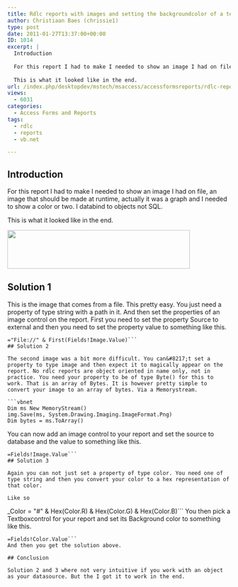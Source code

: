 ```yaml
---
title: Rdlc reports with images and setting the backgroundcolor of a textbox
author: Christiaan Baes (chrissie1)
type: post
date: 2011-01-27T13:37:00+00:00
ID: 1014
excerpt: |
  Introduction
  
  For this report I had to make I needed to show an image I had on file, an image that should be made at runtime, actually it was a graph and I needed to show a color or two.
  
  This is what it looked like in the end.
url: /index.php/desktopdev/mstech/msaccess/accessformsreports/rdlc-reports-with-images-and/
views:
  - 6031
categories:
  - Access Forms and Reports
tags:
  - rdlc
  - reports
  - vb.net

---
```

## Introduction

For this report I had to make I needed to show an image I had on file, an image that should be made at runtime, actually it was a graph and I needed to show a color or two. I databind to objects not SQL.

This is what it looked like in the end.

<div class="image_block">
  <a href="/wp-content/uploads/users/chrissie1/rdlc/reportrdlc1.png?mtime=1296141524"><img alt="" src="/wp-content/uploads/users/chrissie1/rdlc/reportrdlc1.png?mtime=1296141524" width="412" height="87" /></a>
</div>

## Solution 1

This is the image that comes from a file. This pretty easy. You just need a property of type string with a path in it. And then set the properties of an image control on the report. First you need to set the property Source to external and then you need to set the property value to something like this.

```
="File://" & First(Fields!Image.Value)```
## Solution 2

The second image was a bit more difficult. You can&#8217;t set a property to type image and then expect it to magically appear on the report. No rdlc reports are object oriented in name only, not in practice. You need your property to be of type Byte() for this to work. That is an array of Bytes. It is however pretty simple to convert your image to an array of bytes. Via a Memorystream.

```vbnet
Dim ms New MemoryStream()
img.Save(ms, System.Drawing.Imaging.ImageFormat.Png)
Dim bytes = ms.ToArray()
```
You can now add an image control to your report and set the source to database and the value to something like this.

```
=Fields!Image.Value```
## Solution 3

Again you can not just set a property of type color. You need one of type string and then you convert your color to a hex representation of that color.
  
Like so

```
_Color = "#" & Hex(Color.R) & Hex(Color.G) & Hex(Color.B)```
You then pick a Textboxcontrol for your report and set its Background color to something like this.

```
=Fields!Color.Value```
And then you get the solution above.

## Conclusion

Solution 2 and 3 where not very intuitive if you work with an object as your datasource. But the I got it to work in the end.